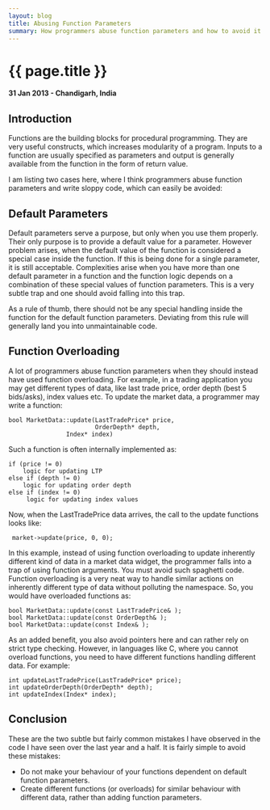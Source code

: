 ```yaml
---
layout: blog
title: Abusing Function Parameters
summary: How programmers abuse function parameters and how to avoid it
---
```


# {{ page.title }}

__31 Jan 2013 - Chandigarh, India__


## Introduction

Functions are the building blocks for procedural programming. They are very useful constructs, which increases modularity of a program. Inputs to a function are usually specified as parameters and output is generally available from the function in the form of return value.

I am listing two cases here, where I think programmers abuse function parameters and write sloppy code, which can easily be avoided:

## Default Parameters

Default parameters serve a purpose, but only when you use them properly. Their only purpose is to provide a default value for a parameter. However problem arises, when the default value of the function is considered a special case inside the function. If this is being done for a single parameter, it is still acceptable. Complexities arise when you have more than one default parameter in a function and the function logic depends on a combination of these special values of function parameters. This is a very subtle trap and one should avoid falling into this trap.

As a rule of thumb, there should not be any special handling inside the function for the default function parameters. Deviating from this rule will generally land you into unmaintainable code.


## Function Overloading

A lot of programmers abuse function parameters when they should instead have used function overloading. For example, in a trading application you may get different types of data, like last trade price, order depth (best 5 bids/asks), index values etc. To update the market data, a programmer may write a function:

    bool MarketData::update(LastTradePrice* price,
                            OrderDepth* depth,
		            Index* index)

Such a function is often internally implemented as:

    if (price != 0)
        logic for updating LTP
    else if (depth != 0)
        logic for updating order depth
    else if (index != 0)
         logic for updating index values

Now, when the LastTradePrice data arrives, the call to the update functions looks like:

     market->update(price, 0, 0);

In this example, instead of using function overloading to update inherently different kind of data in a market data widget, the programmer falls into a trap of using function arguments. You must avoid such spaghetti code. Function overloading is a very neat way to handle similar actions on inherently different type of data without polluting the namespace. So, you would have overloaded functions as:

    bool MarketData::update(const LastTradePrice& );
    bool MarketData::update(const OrderDepth& );
    bool MarketData::update(const Index& );

As an added benefit, you also avoid pointers here and can rather rely on strict type checking. However, in languages like C, where you cannot overload functions, you need to have different functions handling different data. For example:

    int updateLastTradePrice(LastTradePrice* price);
    int updateOrderDepth(OrderDepth* depth);
    int updateIndex(Index* index);

## Conclusion

These are the two subtle but fairly common mistakes I have observed in the code I have seen over the last year and a half. It is fairly simple to avoid these mistakes:

- Do not make your behaviour of your functions dependent on default function parameters.
- Create different functions (or overloads) for similar behaviour with different data, rather than adding function parameters.
